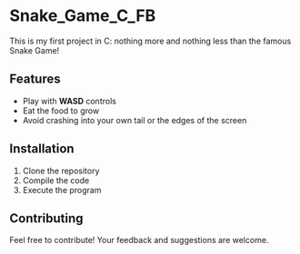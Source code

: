 # Snake_Game_C_FB

This is my first project in C: nothing more and nothing less than the famous Snake Game!

## Features

- Play with **WASD** controls
- Eat the food to grow
- Avoid crashing into your own tail or the edges of the screen

## Installation

1. Clone the repository
2. Compile the code
3. Execute the program

## Contributing

Feel free to contribute! Your feedback and suggestions are welcome.


